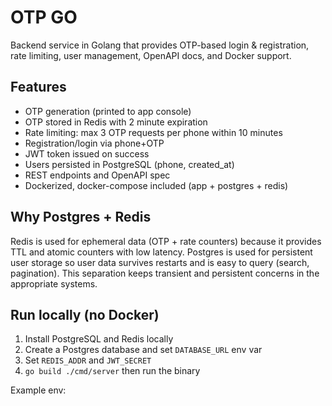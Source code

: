 # OTP GO

Backend service in Golang that provides OTP-based login & registration, rate limiting, user management, OpenAPI docs, and Docker support.

## Features
- OTP generation (printed to app console)
- OTP stored in Redis with 2 minute expiration
- Rate limiting: max 3 OTP requests per phone within 10 minutes
- Registration/login via phone+OTP
- JWT token issued on success
- Users persisted in PostgreSQL (phone, created_at)
- REST endpoints and OpenAPI spec
- Dockerized, docker-compose included (app + postgres + redis)

## Why Postgres + Redis
Redis is used for ephemeral data (OTP + rate counters) because it provides TTL and atomic counters with low latency. Postgres is used for persistent user storage so user data survives restarts and is easy to query (search, pagination). This separation keeps transient and persistent concerns in the appropriate systems.

## Run locally (no Docker)
1. Install PostgreSQL and Redis locally
2. Create a Postgres database and set `DATABASE_URL` env var
3. Set `REDIS_ADDR` and `JWT_SECRET`
4. `go build ./cmd/server` then run the binary

Example env:
